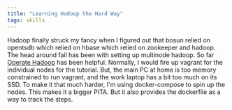 ```yaml
---
title: "Learning Hadoop the Hard Way"
tags: skills
---
```

Hadoop finally struck my fancy when I figured out that bosun
relied on opentsdb which relied on hbase which relied on zookeeper and
hadoop.
The head around fail has been with setting up multinode hadoop.
So far [Operate Hadoop](http://hortonworks.com/get-started/operate/)
has been helpful.
Normally, I would fire up vagrant for the individual nodes for the tutorial.
But, the main PC at home is too memory constrained to run vagrant, and the
work laptop has a bit too much on its SSD.
To make it that much harder, I'm using docker-compose to spin up the nodes.
This makes it a bigger PITA.
But it also provides the dockerfile as a way to track the steps.

